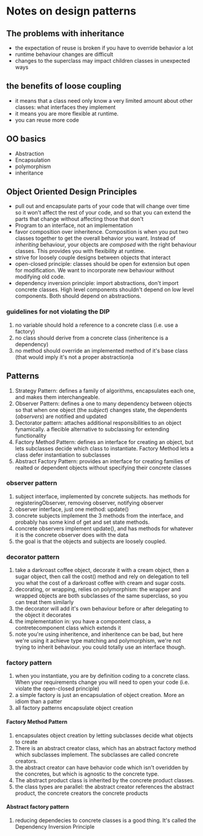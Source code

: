 # Notes on design patterns

## The problems with inheritance
* the expectation of reuse is broken if you have to override behavior a lot
* runtime behaviour changes are difficult
* changes to the superclass may impact children classes in unexpected ways

## the benefits of loose coupling
* it means that a class need only know a very limited amount about other classes: what interfaces they implement
* it means you are more flexible at runtime.
* you can reuse more code

## OO basics
* Abstraction
* Encapsulation
* polymorphism
* inheritance

## Object Oriented Design Principles
* pull out and encapsulate parts of your code that will change over time so it won't affect the rest of your code, and so that you can extend the parts that change without affecting those that don't
* Program to an interface, not an implementation
* favor composition over inheritence. Composition is when you put two classes together to get the overall behavior you want. Instead of _inheriting_ behaviour, your objects are _composed_ with the right behaviour classes. This provides you with flexibility at runtime.
* strive for loosely couple designs between objects that interact
* open-closed principle: classes should be open for extension but open for modification. We want to incorporate new behaviour without modifying old code.
* dependency inversion principle: import abstractions, don't import concrete classes. High level components shouldn't depend on low level components. Both should depend on abstractions.

### guidelines for not violating the DIP
1. no variable should hold a reference to a concrete class (i.e. use a factory)
2. no class should derive from a concrete class (inheritence is a dependency)
3. no method should override an implemented method of it's base class (that would imply it's not a proper abstraction)a

## Patterns
1. Strategy Pattern: defines a family of algorithms, encapsulates each one, and makes them interchangeable.
2. Observer Pattern: defines a one to many dependency between objects so that when one object (the _subject_) changes state, the dependents (_observers_) are notified and updated
3. Dectorator pattern: attaches additional responsibilities to an object fynamically. a flecible alternative to subclassing for extending functionality
3. Factory Method Pattern: defines an interface for creating an object, but lets subclasses decide which class to instantiate. Factory Method lets a class defer instantiation to subclasses
4. Abstract Factory Pattern: provides an interface for creating families of realted or dependent objects without specifying their concrete classes

### observer pattern
1. subject interface, implemented by concrete subjects. has methods for registeringObserver, removing observer, notifying observer
2. observer interface, just one method: update()
3. concrete subjects implement the 3 methods from the interface, and probably has some kind of get and set state methods.
4. concrete observers implement update(), and has methods for whatever it is the concrete observer does with the data
5. the goal is that the objects and subjects are loosely coupled.

### decorator pattern
1. take a darkroast coffee object, decorate it with a cream object, then a sugar object, then call the cost() method and rely on delegation to tell you what the cost of a darkroast coffee with cream and sugar costs.
2. decorating, or wrapping, relies on polymorphism: the wrapper and wrapped objects are both subclasses of the same superclass, so you can treat them similarly
3. the decorator will add it's own behaviour before or after delegating to the object it decorates
4. the implementation in: you have a compontent class, a contretecomponent class which extends it
5. note you're using inheritence, and inheritence can be bad, but here we're using it achieve type matching and polymorphism, we're not trying to inherit behaviour. you could totally use an interface though.

### factory pattern 
1. when you instantiate, you are by definition coding to a concrete class. When your requirements change you will need to open your code (i.e. violate the open-closed principle)
2. a simple factory is just an encapsulation of object creation. More an idiom than a patter
3. all factory patterns encapsulate object creation

#### Factory Method Pattern
1. encapsulates object creation by letting subclasses decide what objects to create
2. There is an abstract creator class, which has an abstract factory method which subclasses implement. The subclasses are called concrete creators.
3. the abstract creator can have behavior code which isn't overidden by the concretes, but which is agnostic to the concrete type.
4. The abstract product class is inherited by the concrete product classes.
5. the class types are parallel: the abstract creator references the abstract product, the concrete creators the concrete products

#### Abstract factory pattern
1. reducing dependecies to concrete classes is a good thing. It's called the Dependency Inversion Principle

